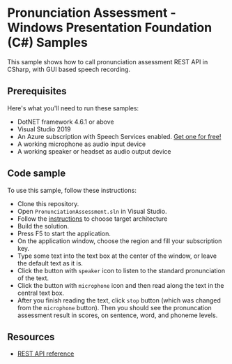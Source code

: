 # Pronunciation Assessment - Windows Presentation Foundation (C#) Samples

This sample shows how to call pronunciation assessment REST API in CSharp, with GUI based speech recording.

## Prerequisites

Here's what you'll need to run these samples:

* DotNET framework 4.6.1 or above
* Visual Studio 2019
* An Azure subscription with Speech Services enabled. [Get one for free!](https://docs.microsoft.com/azure/cognitive-services/speech-service/get-started)
* A working microphone as audio input device
* A working speaker or headset as audio output device

## Code sample

To use this sample, follow these instructions:

* Clone this repository.
* Open `PronunciationAssessment.sln` in Visual Studio.
* Follow the [instructions](https://docs.microsoft.com/en-us/azure/cognitive-services/speech-service/quickstarts/setup-platform?tabs=dotnet%2Cwindows%2Cjre%2Cbrowser&pivots=programming-language-csharp#choose-target-architecture) to choose target architecture
* Build the solution.
* Press F5 to start the application.
* On the application window, choose the region and fill your subscription key.
* Type some text into the text box at the center of the window, or leave the default text as it is.
* Click the button with `speaker` icon to listen to the standard pronunciation of the text.
* Click the button with `microphone` icon and then read along the text in the central text box.
* After you finish reading the text, click `stop` button (which was changed from the `microphone` button). Then you should see the pronuncation assessment result in scores, on sentence, word, and phoneme levels.

## Resources

* [REST API reference](https://docs.microsoft.com/en-us/azure/cognitive-services/speech-service/rest-speech-to-text)
